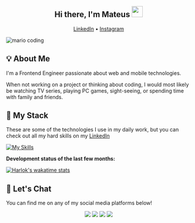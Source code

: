 
<h2 align="center"> Hi there, I'm Mateus <img src="https://media.giphy.com/media/hvRJCLFzcasrR4ia7z/giphy.gif" width="30px"></h1></h2>

<p align="center">
  <a target="_blank" href="https://www.linkedin.com/in/mateusreginaldo/">LinkedIn</a> •
  <a target="_blank" href="https://instagram.com/_mateus.rr">Instagram</a>
</p>


![mario coding](https://i.imgur.com/1ZvVkDc.gif)

## 💡 About Me

I'm a Frontend Engineer passionate about web and mobile technologies.

When not working on a project or thinking about coding, I would most likely be watching TV series, playing PC games, sight-seeing, or spending time with family and friends.


## 🔮 My Stack

These are some of the technologies I use in my daily work, but you can check out all my hard skills on my <a target="_blank" href="https://www.linkedin.com/in/mateusreginaldo/">LinkedIn</a>

[![My Skills](https://skillicons.dev/icons?i=js,ts,html,css,sass,react,redux,vuejs,nodejs,jest,git,styledcomponents,bootstrap,tailwind,firebase,sentry)](https://skillicons.dev)

**Development status of the last few months:** 
<br>

[
![Harlok's wakatime stats](https://github-readme-stats.vercel.app/api/wakatime?username=mattreginaldo&theme=dark&layout=compact&hide=vue.js,cocoa,groovy,yaml,bash,ini,markdown,xml&card_width=500)](https://github.com/anuraghazra/github-readme-stats)
<!-- 
<br>
<a href=""> <img align="center" src="https://github-readme-stats-sigma-five.vercel.app/api/top-langs/?username=mattreginaldo&theme=react&line_height=40&hide=java&show_icons=true"/> </a>
<br>
 -->

## :speech_balloon: Let's Chat  

You can find me on any of my social media platforms below!

<div align="center">
<a href="https://github.com/mattreginaldo"><img src="https://img.shields.io/badge/-Github-%23333?style=for-the-badge&logo=github&logoColor=white" target="_blank"></a>  
<a href="https://instagram.com/mat3us.rr" target="_blank"><img src="https://img.shields.io/badge/-Instagram-%23E4405F?style=for-the-badge&logo=instagram&logoColor=white" target="_blank"></a>  
<a href="mailto:mateusreginaldo1997@gmail.com"><img src="https://img.shields.io/badge/-Gmail-ff9800?style=for-the-badge&logo=gmail&logoColor=white" target="_blank"></a>  
<a href="https://www.linkedin.com/in/mattreginaldo/" target="_blank"><img src="https://img.shields.io/badge/-LinkedIn-%230077B5?style=for-the-badge&logo=linkedin&logoColor=white" target="_blank"></a>
</div>
 

